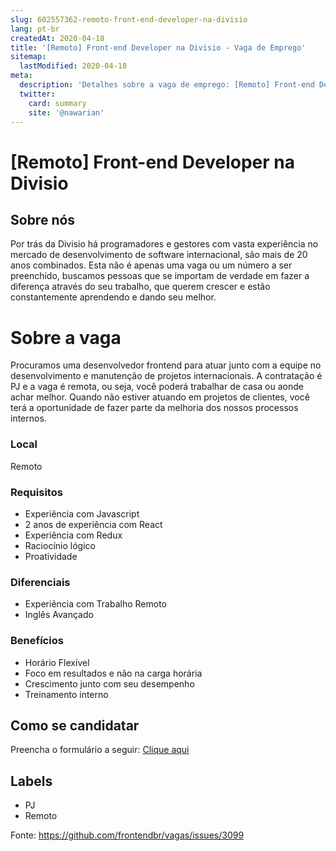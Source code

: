 ```yaml
---
slug: 602557362-remoto-front-end-developer-na-divisio
lang: pt-br
createdAt: 2020-04-18
title: '[Remoto] Front-end Developer na Divisio - Vaga de Emprego'
sitemap:
  lastModified: 2020-04-18
meta:
  description: 'Detalhes sobre a vaga de emprego: [Remoto] Front-end Developer na Divisio'
  twitter:
    card: summary
    site: '@nawarian'
---
```


# [Remoto] Front-end Developer na Divisio

## Sobre nós
Por trás da Divisio há programadores e gestores com vasta experiência no mercado de desenvolvimento de software internacional, são mais de 20 anos combinados. Esta não é apenas uma vaga ou um número a ser preenchido, buscamos pessoas que se importam de verdade em fazer a diferença através do seu trabalho, que querem crescer e estão constantemente aprendendo e dando seu melhor. 

# Sobre a vaga
Procuramos uma desenvolvedor frontend para atuar junto com a equipe no desenvolvimento e manutenção de projetos internacionais. A contratação é PJ e a vaga é remota, ou seja, você poderá trabalhar de casa ou aonde achar melhor. Quando não estiver atuando em projetos de clientes, você terá a oportunidade de fazer parte da melhoria dos nossos processos internos.

### Local
Remoto

### Requisitos
- Experiência com Javascript
- 2 anos de experiência com React
- Experiência com Redux
- Raciocínio lógico
- Proatividade

### Diferenciais
- Experiência com Trabalho Remoto
- Inglês Avançado

### Benefícios
- Horário Flexível
- Foco em resultados e não na carga horária
- Crescimento junto com seu desempenho
- Treinamento interno

## Como se candidatar
Preencha o formulário a seguir: [Clique aqui](https://forms.gle/VqkgSWdHLqUGdm3K6)

## Labels
- PJ
- Remoto

Fonte: https://github.com/frontendbr/vagas/issues/3099